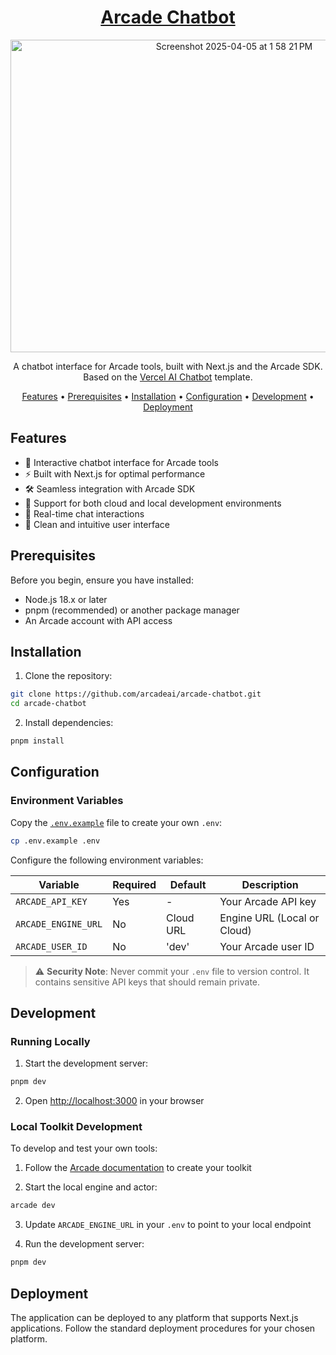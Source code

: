 
<div align="center">
<p align="center">
  <a href="https://arcade.dev/">
    <h1 align="center">Arcade Chatbot</h1>
  </a>
</p>
<img width="700" height="500" alt="Screenshot 2025-04-05 at 1 58 21 PM" src="https://github.com/user-attachments/assets/b6251cab-d17a-40a6-b052-b4c989340ca6" />
</div>

<p align="center">
  A chatbot interface for Arcade tools, built with Next.js and the Arcade SDK.
  Based on the <a href="https://github.com/vercel/ai-chatbot">Vercel AI Chatbot</a> template.
</p>



<p align="center">
  <a href="#features">Features</a> •
  <a href="#prerequisites">Prerequisites</a> •
  <a href="#installation">Installation</a> •
  <a href="#configuration">Configuration</a> •
  <a href="#development">Development</a> •
  <a href="#deployment">Deployment</a>
</p>

## Features

- 🤖 Interactive chatbot interface for Arcade tools
- ⚡️ Built with Next.js for optimal performance
- 🛠 Seamless integration with Arcade SDK
- 🔄 Support for both cloud and local development environments
- 💬 Real-time chat interactions
- 🎨 Clean and intuitive user interface

## Prerequisites

Before you begin, ensure you have installed:

- Node.js 18.x or later
- pnpm (recommended) or another package manager
- An Arcade account with API access

## Installation

1. Clone the repository:

```bash
git clone https://github.com/arcadeai/arcade-chatbot.git
cd arcade-chatbot
```

2. Install dependencies:

```bash
pnpm install
```

## Configuration

### Environment Variables

Copy the [`.env.example`](.env.example) file to create your own `.env`:

```bash
cp .env.example .env
```

Configure the following environment variables:

| Variable            | Required | Default   | Description                 |
| ------------------- | -------- | --------- | --------------------------- |
| `ARCADE_API_KEY`    | Yes      | -         | Your Arcade API key      |
| `ARCADE_ENGINE_URL` | No       | Cloud URL | Engine URL (Local or Cloud) |
| `ARCADE_USER_ID`    | No       | 'dev'     | Your Arcade user ID         |

> ⚠️ **Security Note**: Never commit your `.env` file to version control. It contains sensitive API keys that should remain private.

## Development

### Running Locally

1. Start the development server:

```bash
pnpm dev
```

2. Open [http://localhost:3000](http://localhost:3000) in your browser

### Local Toolkit Development

To develop and test your own tools:

1. Follow the [Arcade documentation](https://docs.arcade.dev/home/build-tools/create-a-toolkit) to create your toolkit

2. Start the local engine and actor:

```bash
arcade dev
```

3. Update `ARCADE_ENGINE_URL` in your `.env` to point to your local endpoint

4. Run the development server:

```bash
pnpm dev
```

## Deployment

The application can be deployed to any platform that supports Next.js applications. Follow the standard deployment procedures for your chosen platform.
